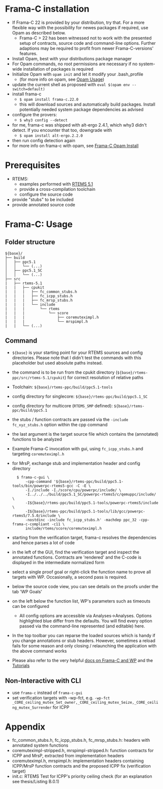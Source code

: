 # Frama-C installation

- If Frama-C 22 is provided by your distribution, try that. For a more flexible way with the possibility for newes packages if required, use Opam as described below.
  - Frama-C > 22 has been witnessed not to work with the presented setup of contracts, source code and command-line options. Further adaptions may be required to profit from newer Frama-C-versions' features.
- Install Opam, best with your distributions package manager
- For Opam commands, no root permissions are necessary if no system-wide installation of packages is required
- Initialize Opam with `opam init` and let it modify your .bash_profile
  - (for more info on opam, see [Opam Usage](https://opam.ocaml.org/doc/Usage.html))
- update the current shell as proposed with `eval $(opam env --switch=default)`
- install frama-c
  - `$ opam install frama-c.22.0`
  - this will download sources and automatically build packages. Install potentially needed system package dependencies as advised
- configure the provers:
  - `$ why3 config --detect`
- for me, frama-c was shipped with alt-ergo 2.4.1, which why3 didn't detect. If you encounter that too, downgrade with
  - `$ opam install alt-ergo.2.2.0`
- then run config detection again
- for more info on frama-c with opam, see [Frama-C Opam Install](https://git.frama-c.com/pub/frama-c/blob/master/INSTALL.md)

# Prerequisites

- RTEMS:
  - examples performed with [RTEMS 5.1](https://ftp.rtems.org/pub/rtems/releases/5/5.1/)
  - provide a cross-compilation toolchain
  - configure the source code
- provide "stubs" to be included
- provide annotated source code


# Frama-C: Usage

## Folder structure

```
${base}/
├── build
│   ├── ppc5.1
│   │   └── (...)
│   ├── ppc5.1_SC
│   │   └── (...)
├── src
|   ├── rtems-5.1
|   |   ├── cpukit
|   |   |   ├── fc_common_stubs.h
|   |   |   ├── fc_icpp_stubs.h
|   |   |   ├── fc_mrsp_stubs.h
|   |   |   └── include
|   |   |       └── rtems
|   |   |           └── score
|   |   |               ├── coremuteximpl.h
|   |   |               └── mrspimpl.h
|   |   └── (...)
```

## Command

- `${base}` is your starting point for your RTEMS sources and config directories. Please note that I didn't test the commands with this placeholder but used absolute paths instead.
- the command is to be run from the cpukit directory (`${base}/rtems-ppc/src/rtems-5.1/cpukit`) for correct resolution of relative paths
- Toolchain: `${base}/rtems-ppc/build/ppc5.1-tools`
- config directory for singlecore: `${base}/rtems-ppc/build/ppc5.1_SC`
- config directory for multicore (`RTEMS_SMP` defined): `${base}/rtems-ppc/build/ppc5.1`
- the stubs / function contracts are passed via the `-include fc_xyz_stubs.h` option within the cpp command
- the last argument is the target source file which contains the (annotated) functions to be analyzed

- Example Frama-C invocation with gui, using `fc_icpp_stubs.h` and targeting `coremuteximpl.h`
- for MrsP, exchange stub and implementation header and config directory

        $ frama-c-gui \
            -cpp-command '${base}/rtems-ppc/build/ppc5.1-tools/bin/powerpc-rtems5-gcc -C -E \
            -I./include -I./score/cpu/powerpc/include/ \
            -I../../../build/ppc5.1_SC/powerpc-rtems5/c/qemuppc/include/ \
            -I${base}/rtems-ppc/build/ppc5.1-tools/powerpc-rtems5/include \
            -I${base}/rtems-ppc/build/ppc5.1-tools/lib/gcc/powerpc-rtems5/7.5.0/include \
            -nostdinc -include fc_icpp_stubs.h' -machdep ppc_32 -cpp-frama-c-compliant -c11 \
            include/rtems/score/coremuteximpl.h

- starting from the verification target, frama-c resolves the dependencies and hence parses a lot of code
- in the left of the GUI, find the verification target and inspect the annotated functions. Contracts are 'rendered' and the C-code is displayed in the intermediate normalized form
- select a single proof goal or right-click the function name to prove all targets with WP. Occasionally, a second pass is required.
- below the source code view, you can see details on the proofs under the tab 'WP Goals'
- on the left below the function list, WP's parameters such as timeouts can be configured
  - All config options are accessible via Analyses->Analyses. Options highlighted blue differ from the defaults. You will find every option passed via the command-line represented (and editable) here.
- In the top toolbar you can reparse the loaded sources which is handy if you change annotations or stub headers. However, sometimes a reload fails for some reason and only closing / relaunching the application with the above command works
- Please also refer to the very helpful [docs on Frama-C and WP](https://frama-c.com/fc-versions/titanium.html) and the [Tutorials](https://frama-c.com/html/tutorials.html)

## Non-Interactive with CLI

- use `frama-c` instead of `frama-c-gui`
- set verification targets with -wp-fct, e.g. `-wp-fct _CORE_ceiling_mutex_Set_owner,_CORE_ceiling_mutex_Seize,_CORE_ceiling_mutex_Surrender` for ICPP



# Appendix

- fc_common_stubs.h, fc_icpp_stubs.h, fc_mrsp_stubs.h: headers with annotated system functions
- coremuteximpl-stripped.h, mrspimpl-stripped.h: function contracts for ICPP and MrsP, extracted from implementation headers
- coremuteximpl.h, mrspimpl.h: implementation headers containing ICPP/MrsP function contracts and the proposed ICPP fix (verification target)
- init.c: RTEMS Test for ICPP's priority ceiling check (for an explanation see thesis/Listing B.0.1)


